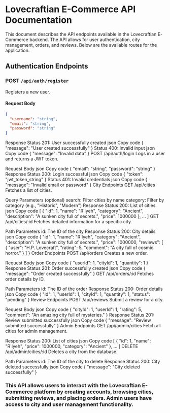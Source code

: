 # Lovecraftian E-Commerce API Documentation

This document describes the API endpoints available in the Lovecraftian E-Commerce backend. The API allows for user authentication, city management, orders, and reviews. Below are the available routes for the application.

## Authentication Endpoints

### POST `/api/auth/register`

Registers a new user.

#### Request Body

```json
{
  "username": "string",
  "email": "string",
  "password": "string"
}
```

Response
Status 201: User successfully created
json
Copy code
{
"message": "User created successfully"
}
Status 400: Invalid input
json
Copy code
{
"message": "Invalid data"
}
POST /api/auth/login
Logs in a user and returns a JWT token.

Request Body
json
Copy code
{
"email": "string",
"password": "string"
}
Response
Status 200: Login successful
json
Copy code
{
"token": "jwt_token_string"
}
Status 401: Invalid credentials
json
Copy code
{
"message": "Invalid email or password"
}
City Endpoints
GET /api/cities
Fetches a list of cities.

Query Parameters (optional)
search: Filter cities by name
category: Filter by category (e.g., "Historic", "Modern")
Response
Status 200: List of cities
json
Copy code
[
{
"id": 1,
"name": "R'lyeh",
"category": "Ancient",
"description": "A sunken city full of secrets.",
"price": 1000000
},
...
]
GET /api/cities/:id
Fetches detailed information for a specific city.

Path Parameters
id: The ID of the city
Response
Status 200: City details
json
Copy code
{
"id": 1,
"name": "R'lyeh",
"category": "Ancient",
"description": "A sunken city full of secrets.",
"price": 1000000,
"reviews": [
{
"user": "H.P. Lovecraft",
"rating": 5,
"comment": "A city full of cosmic horror."
}
]
}
Order Endpoints
POST /api/orders
Creates a new order.

Request Body
json
Copy code
{
"userId": 1,
"cityId": 1,
"quantity": 1
}
Response
Status 201: Order successfully created
json
Copy code
{
"message": "Order created successfully"
}
GET /api/orders/:id
Fetches order details by ID.

Path Parameters
id: The ID of the order
Response
Status 200: Order details
json
Copy code
{
"id": 1,
"userId": 1,
"cityId": 1,
"quantity": 1,
"status": "pending"
}
Review Endpoints
POST /api/reviews
Submit a review for a city.

Request Body
json
Copy code
{
"cityId": 1,
"userId": 1,
"rating": 5,
"comment": "An amazing city full of mysteries."
}
Response
Status 201: Review submitted successfully
json
Copy code
{
"message": "Review submitted successfully"
}
Admin Endpoints
GET /api/admin/cities
Fetch all cities for admin management.

Response
Status 200: List of cities
json
Copy code
[
{
"id": 1,
"name": "R'lyeh",
"price": 1000000,
"category": "Ancient"
},
...
]
DELETE /api/admin/cities/:id
Deletes a city from the database.

Path Parameters
id: The ID of the city to delete
Response
Status 200: City deleted successfully
json
Copy code
{
"message": "City deleted successfully"
}

### This API allows users to interact with the Lovecraftian E-Commerce platform by creating accounts, browsing cities, submitting reviews, and placing orders. Admin users have access to city and user management functionality.
